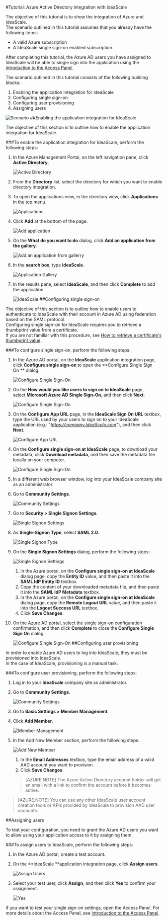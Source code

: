 <properties 
    pageTitle="Tutorial: Azure Active Directory integration with IdeaScale | Microsoft Azure" 
    description="Learn how to use IdeaScale with Azure Active Directory to enable single sign-on, automated provisioning, and more!" 
    services="active-directory" 
    authors="jeevansd"  
    documentationCenter="na" 
    manager="stevenpo"/>
<tags 
    ms.service="active-directory" 
    ms.devlang="na" 
    ms.topic="article" 
    ms.tgt_pltfrm="na" 
    ms.workload="identity" 
    ms.date="04/06/2016" 
    ms.author="jeedes" />

#Tutorial: Azure Active Directory integration with IdeaScale
  
The objective of this tutorial is to show the integration of Azure and IdeaScale.  
The scenario outlined in this tutorial assumes that you already have the following items:

-   A valid Azure subscription
-   A IdeaScale single sign-on enabled subscription
  
After completing this tutorial, the Azure AD users you have assigned to IdeaScale will be able to single sign into the application using the [Introduction to the Access Panel](active-directory-saas-access-panel-introduction.md).
  
The scenario outlined in this tutorial consists of the following building blocks:

1.  Enabling the application integration for IdeaScale
2.  Configuring single sign-on
3.  Configuring user provisioning
4.  Assigning users

![Scenario](./media/active-directory-saas-ideascale-tutorial/IC790838.png "Scenario")
##Enabling the application integration for IdeaScale
  
The objective of this section is to outline how to enable the application integration for IdeaScale.

###To enable the application integration for IdeaScale, perform the following steps:

1.  In the Azure Management Portal, on the left navigation pane, click **Active Directory**.

    ![Active Directory](./media/active-directory-saas-ideascale-tutorial/IC700993.png "Active Directory")

2.  From the **Directory** list, select the directory for which you want to enable directory integration.

3.  To open the applications view, in the directory view, click **Applications** in the top menu.

    ![Applications](./media/active-directory-saas-ideascale-tutorial/IC700994.png "Applications")

4.  Click **Add** at the bottom of the page.

    ![Add application](./media/active-directory-saas-ideascale-tutorial/IC749321.png "Add application")

5.  On the **What do you want to do** dialog, click **Add an application from the gallery**.

    ![Add an application from gallerry](./media/active-directory-saas-ideascale-tutorial/IC749322.png "Add an application from gallerry")

6.  In the **search box**, type **IdeaScale**.

    ![Application Gallery](./media/active-directory-saas-ideascale-tutorial/IC790841.png "Application Gallery")

7.  In the results pane, select **IdeaScale**, and then click **Complete** to add the application.

    ![IdeaScale](./media/active-directory-saas-ideascale-tutorial/IC790842.png "IdeaScale")
##Configuring single sign-on
  
The objective of this section is to outline how to enable users to authenticate to IdeaScale with their account in Azure AD using federation based on the SAML protocol.  
Configuring single sign-on for IdeaScale requires you to retrieve a thumbprint value from a certificate.  
If you are not familiar with this procedure, see [How to retrieve a certificate's thumbprint value](http://youtu.be/YKQF266SAxI).

###To configure single sign-on, perform the following steps:

1.  In the Azure AD portal, on the **IdeaScale** application integration page, click **Configure single sign-on** to open the **Configure Single Sign On ** dialog.

    ![Configure Single Sign-On](./media/active-directory-saas-ideascale-tutorial/IC790843.png "Configure Single Sign-On")

2.  On the **How would you like users to sign on to IdeaScale** page, select **Microsoft Azure AD Single Sign-On**, and then click **Next**.

    ![Configure Single Sign-On](./media/active-directory-saas-ideascale-tutorial/IC790844.png "Configure Single Sign-On")

3.  On the **Configure App URL** page, in the **IdeaScale Sign On URL** textbox, type the URL used by your users to sign on to your IdeaScale application (e.g.: "*https://company.IdeaScale.com*"), and then click **Next**.

    ![Configure App URL](./media/active-directory-saas-ideascale-tutorial/IC790845.png "Configure App URL")

4.  On the **Configure single sign-on at IdeaScale** page, to download your metadata, click **Download metadata**, and then save the metadata file locally on your computer.

    ![Configure Single Sign-On](./media/active-directory-saas-ideascale-tutorial/IC790846.png "Configure Single Sign-On")

5.  In a different web browser window, log into your IdeaScale company site as an administrator.

6.  Go to **Community Settings**.

    ![Community Settings](./media/active-directory-saas-ideascale-tutorial/IC790847.png "Community Settings")

7.  Go to **Security \> Single Signon Settings**.

    ![Single Signon Settings](./media/active-directory-saas-ideascale-tutorial/IC790848.png "Single Signon Settings")

8.  As **Single-Signon Type**, select **SAML 2.0**.

    ![Single Signon Type](./media/active-directory-saas-ideascale-tutorial/IC790849.png "Single Signon Type")

9.  On the **Single Signon Settings** dialog, perform the following steps:

    ![Single Signon Settings](./media/active-directory-saas-ideascale-tutorial/IC790850.png "Single Signon Settings")

    1.  In the Azure portal, on the **Configure single sign-on at IdeaScale** dialog page, copy the **Entity ID** value, and then paste it into the **SAML IdP Entity ID** textbox.
    2.  Copy the content of your downloaded metadata file, and then paste it into the **SAML IdP Metadata** textbox.
    3.  In the Azure portal, on the **Configure single sign-on at IdeaScale** dialog page, copy the **Remote Logout URL** value, and then paste it into the **Logout Success URL** textbox.
    4.  Click **Save Changes**.

10. On the Azure AD portal, select the single sign-on configuration confirmation, and then click **Complete** to close the **Configure Single Sign On** dialog.

    ![Configure Single Sign-On](./media/active-directory-saas-ideascale-tutorial/IC790851.png "Configure Single Sign-On")
##Configuring user provisioning
  
In order to enable Azure AD users to log into IdeaScale, they must be provisioned into IdeaScale.  
In the case of IdeaScale, provisioning is a manual task.

###To configure user provisioning, perform the following steps:

1.  Log in to your **IdeaScale** company site as administrator.

2.  Go to **Community Settings**.

    ![Community Settings](./media/active-directory-saas-ideascale-tutorial/IC790847.png "Community Settings")

3.  Go to **Basic Settings \> Member Management**.

4.  Click **Add Member**.

    ![Member Management](./media/active-directory-saas-ideascale-tutorial/IC790852.png "Member Management")

5.  In the Add New Member section, perform the following steps:

    ![Add New Member](./media/active-directory-saas-ideascale-tutorial/IC790853.png "Add New Member")

    1.  In the **Email Addresses** textbox, type the email address of a valid AAD account you want to provision.
    2.  Click **Save Changes**.

    >[AZURE.NOTE] The Azure Active Directory account holder will get an email with a link to confirm the account before it becomes active.

>[AZURE.NOTE] You can use any other IdeaScale user account creation tools or APIs provided by IdeaScale to provision AAD user accounts.

##Assigning users
  
To test your configuration, you need to grant the Azure AD users you want to allow using your application access to it by assigning them.

###To assign users to IdeaScale, perform the following steps:

1.  In the Azure AD portal, create a test account.

2.  On the **IdeaScale **application integration page, click **Assign users**.

    ![Assign Users](./media/active-directory-saas-ideascale-tutorial/IC790854.png "Assign Users")

3.  Select your test user, click **Assign**, and then click **Yes** to confirm your assignment.

    ![Yes](./media/active-directory-saas-ideascale-tutorial/IC767830.png "Yes")
  
If you want to test your single sign-on settings, open the Access Panel. For more details about the Access Panel, see [Introduction to the Access Panel](active-directory-saas-access-panel-introduction.md).
